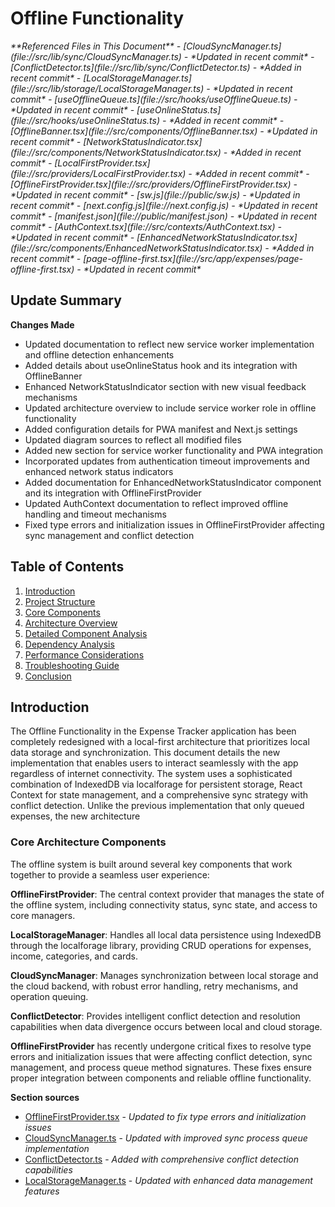 # Offline Functionality

<cite>
**Referenced Files in This Document**   
- [CloudSyncManager.ts](file://src/lib/sync/CloudSyncManager.ts) - *Updated in recent commit*
- [ConflictDetector.ts](file://src/lib/sync/ConflictDetector.ts) - *Added in recent commit*
- [LocalStorageManager.ts](file://src/lib/storage/LocalStorageManager.ts) - *Updated in recent commit*
- [useOfflineQueue.ts](file://src/hooks/useOfflineQueue.ts) - *Updated in recent commit*
- [useOnlineStatus.ts](file://src/hooks/useOnlineStatus.ts) - *Added in recent commit*
- [OfflineBanner.tsx](file://src/components/OfflineBanner.tsx) - *Updated in recent commit*
- [NetworkStatusIndicator.tsx](file://src/components/NetworkStatusIndicator.tsx) - *Added in recent commit*
- [LocalFirstProvider.tsx](file://src/providers/LocalFirstProvider.tsx) - *Added in recent commit*
- [OfflineFirstProvider.tsx](file://src/providers/OfflineFirstProvider.tsx) - *Updated in recent commit*
- [sw.js](file://public/sw.js) - *Updated in recent commit*
- [next.config.js](file://next.config.js) - *Updated in recent commit*
- [manifest.json](file://public/manifest.json) - *Updated in recent commit*
- [AuthContext.tsx](file://src/contexts/AuthContext.tsx) - *Updated in recent commit*
- [EnhancedNetworkStatusIndicator.tsx](file://src/components/EnhancedNetworkStatusIndicator.tsx) - *Added in recent commit*
- [page-offline-first.tsx](file://src/app/expenses/page-offline-first.tsx) - *Updated in recent commit*
</cite>

## Update Summary
**Changes Made**   
- Updated documentation to reflect new service worker implementation and offline detection enhancements
- Added details about useOnlineStatus hook and its integration with OfflineBanner
- Enhanced NetworkStatusIndicator section with new visual feedback mechanisms
- Updated architecture overview to include service worker role in offline functionality
- Added configuration details for PWA manifest and Next.js settings
- Updated diagram sources to reflect all modified files
- Added new section for service worker functionality and PWA integration
- Incorporated updates from authentication timeout improvements and enhanced network status indicators
- Added documentation for EnhancedNetworkStatusIndicator component and its integration with OfflineFirstProvider
- Updated AuthContext documentation to reflect improved offline handling and timeout mechanisms
- Fixed type errors and initialization issues in OfflineFirstProvider affecting sync management and conflict detection

## Table of Contents
1. [Introduction](#introduction)
2. [Project Structure](#project-structure)
3. [Core Components](#core-components)
4. [Architecture Overview](#architecture-overview)
5. [Detailed Component Analysis](#detailed-component-analysis)
6. [Dependency Analysis](#dependency-analysis)
7. [Performance Considerations](#performance-considerations)
8. [Troubleshooting Guide](#troubleshooting-guide)
9. [Conclusion](#conclusion)

## Introduction
The Offline Functionality in the Expense Tracker application has been completely redesigned with a local-first architecture that prioritizes local data storage and synchronization. This document details the new implementation that enables users to interact seamlessly with the app regardless of internet connectivity. The system uses a sophisticated combination of IndexedDB via localforage for persistent storage, React Context for state management, and a comprehensive sync strategy with conflict detection. Unlike the previous implementation that only queued expenses, the new architecture

### Core Architecture Components
The offline system is built around several key components that work together to provide a seamless user experience:

**OfflineFirstProvider**: The central context provider that manages the state of the offline system, including connectivity status, sync state, and access to core managers.

**LocalStorageManager**: Handles all local data persistence using IndexedDB through the localforage library, providing CRUD operations for expenses, income, categories, and cards.

**CloudSyncManager**: Manages synchronization between local storage and the cloud backend, with robust error handling, retry mechanisms, and operation queuing.

**ConflictDetector**: Provides intelligent conflict detection and resolution capabilities when data divergence occurs between local and cloud storage.

**OfflineFirstProvider** has recently undergone critical fixes to resolve type errors and initialization issues that were affecting conflict detection, sync management, and process queue method signatures. These fixes ensure proper integration between components and reliable offline functionality.

**Section sources**
- [OfflineFirstProvider.tsx](file://src/providers/OfflineFirstProvider.tsx) - *Updated to fix type errors and initialization issues*
- [CloudSyncManager.ts](file://src/lib/sync/CloudSyncManager.ts) - *Updated with improved sync process queue implementation*
- [ConflictDetector.ts](file://src/lib/sync/ConflictDetector.ts) - *Added with comprehensive conflict detection capabilities*
- [LocalStorageManager.ts](file://src/lib/storage/LocalStorageManager.ts) - *Updated with enhanced data management features*